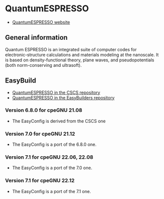 # QuantumESPRESSO

  * [QuantumESPRESSO website](https://www.quantum-espresso.org/)


## General information

Quantum ESPRESSO is an integrated suite of computer codes for 
electronic-structure calculations and materials modeling at the nanoscale. It is
based on density-functional theory, plane waves, and pseudopotentials (both 
norm-conserving and ultrasoft).


## EasyBuild

  * [QuantumESPRESSO in the CSCS repository](https://github.com/easybuilders/CSCS/tree/master/easybuild/easyconfigs/q/QuantumESPRESSO)
  * [QuantumESPRESSO in the EasyBuilders repository](https://github.com/easybuilders/easybuild-easyconfigs/tree/develop/easybuild/easyconfigs/q/QuantumESPRESSO)


### Version 6.8.0 for cpeGNU 21.08

  * The EasyConfig is derived from the CSCS one


### Version 7.0 for cpeGNU 21.12

  * The EasyConfig is a port of the 6.8.0 one.


### Version 7.1 for cpeGNU 22.06, 22.08

  * The EasyConfig is a port of the 7.0 one. 
  

### Version 7.1 for cpeGNU 22.12

  * The EasyConfig is a port of the 7.1 one. 

